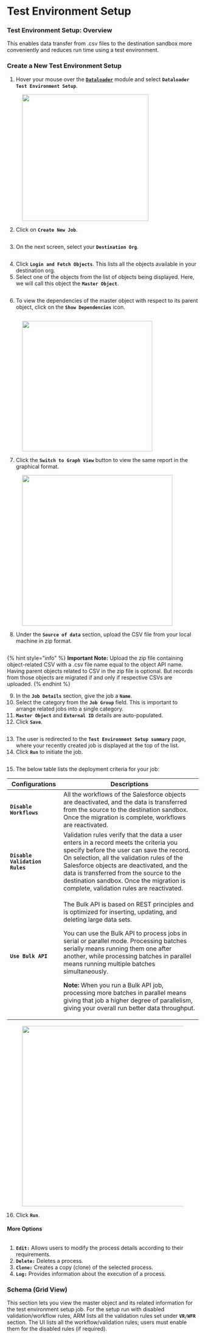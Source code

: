 # Test Environment Setup

### Test Environment Setup: Overview <a href="#test-environment-setup-overview" id="test-environment-setup-overview"></a>

This enables data transfer from .csv files to the destination sandbox more conveniently and reduces run time using a test environment.

### Create a New Test Environment Setup <a href="#create-a-new-test-environment-setup" id="create-a-new-test-environment-setup"></a>

1. Hover your mouse over the [**`Dataloader`**](./) module and select **`Dataloader Test Environment Setup`**.

<figure><img src="../../../../.gitbook/assets/image (1116).png" alt="" width="332"><figcaption></figcaption></figure>

2. Click on **`Create New Job`**.

<figure><img src="../../../../.gitbook/assets/image (1117).png" alt=""><figcaption></figcaption></figure>

3. On the next screen, select your **`Destination Org`**.

<figure><img src="../../../../.gitbook/assets/image (1118).png" alt=""><figcaption></figcaption></figure>

4. Click **`Login and Fetch Objects`**. This lists all the objects available in your destination org.
5. Select one of the objects from the list of objects being displayed. Here, we will call this object the **`Master Object`**.

<figure><img src="../../../../.gitbook/assets/image (1119).png" alt=""><figcaption></figcaption></figure>

6. To view the dependencies of the master object with respect to its parent object, click on the **`Show Dependencies`** icon.

<figure><img src="../../../../.gitbook/assets/image (1120).png" alt=""><figcaption></figcaption></figure>

<figure><img src="../../../../.gitbook/assets/image (1121).png" alt="" width="342"><figcaption></figcaption></figure>

7. Click the **`Switch to Graph View`** button to view the same report in the graphical format.

<figure><img src="../../../../.gitbook/assets/image (1122).png" alt="" width="395"><figcaption></figcaption></figure>

8. Under the **`Source of data`** section, upload the CSV file from your local machine in zip format.

<figure><img src="../../../../.gitbook/assets/image (1123).png" alt=""><figcaption></figcaption></figure>

{% hint style="info" %}
**Important Note:** Upload the zip file containing object-related CSV with a .csv file name equal to the object API name. Having parent objects related to CSV in the zip file is optional. But records from those objects are migrated if and only if respective CSVs are uploaded.
{% endhint %}

9. In the **`Job Details`** section, give the job a **`Name`**.
10. Select the category from the **`Job Group`** field. This is important to arrange related jobs into a single category.
11. **`Master Object`** and **`External ID`** details are auto-populated.
12. Click **`Save`**.

<figure><img src="../../../../.gitbook/assets/image (1124).png" alt=""><figcaption></figcaption></figure>

13. The user is redirected to the **`Test Environment Setup summary`** page, where your recently created job is displayed at the top of the list.
14. Click **`Run`** to initiate the job.

<figure><img src="../../../../.gitbook/assets/image (1126).png" alt=""><figcaption></figcaption></figure>

15. The below table lists the deployment criteria for your job:

| Configurations                 | Descriptions                                                                                                                                                                                                                                                                                                                                                                                                                                                                                                                                                        |
| ------------------------------ | ------------------------------------------------------------------------------------------------------------------------------------------------------------------------------------------------------------------------------------------------------------------------------------------------------------------------------------------------------------------------------------------------------------------------------------------------------------------------------------------------------------------------------------------------------------------- |
| **`Disable Workflows`**        | All the workflows of the Salesforce objects are deactivated, and the data is transferred from the source to the destination sandbox. Once the migration is complete, workflows are reactivated.                                                                                                                                                                                                                                                                                                                                                                     |
| **`Disable Validation Rules`** | Validation rules verify that the data a user enters in a record meets the criteria you specify before the user can save the record. On selection, all the validation rules of the Salesforce objects are deactivated, and the data is transferred from the source to the destination sandbox. Once the migration is complete, validation rules are reactivated.                                                                                                                                                                                                     |
| **`Use Bulk API`**             | <p>The Bulk API is based on REST principles and is optimized for inserting, updating, and deleting large data sets.</p><p>You can use the Bulk API to process jobs in serial or parallel mode. Processing batches serially means running them one after another, while processing batches in parallel means running multiple batches simultaneously.</p><p></p><p><strong>Note:</strong> When you run a Bulk API job, processing more batches in parallel means giving that job a higher degree of parallelism, giving your overall run better data throughput.</p> |

<figure><img src="../../../../.gitbook/assets/image (1127).png" alt="" width="473"><figcaption></figcaption></figure>

16. Click **`Run`**.

#### More Options <a href="#more-options" id="more-options"></a>

<figure><img src="../../../../.gitbook/assets/image (1128).png" alt=""><figcaption></figcaption></figure>

1. **`Edit:`** Allows users to modify the process details according to their requirements.
2. **`Delete:`** Deletes a process.
3. **`Clone:`** Creates a copy (clone) of the selected process.
4. **`Log:`** Provides information about the execution of a process.

### Schema (Grid View) <a href="#schema-grid-view" id="schema-grid-view"></a>

This section lets you view the master object and its related information for the test environment setup job. For the setup run with disabled validation/workflow rules, ARM lists all the validation rules set under **`VR/WFR`** section. The UI lists all the workflow/validation rules; users must enable them for the disabled rules (if required).

<figure><img src="../../../../.gitbook/assets/image (1129).png" alt=""><figcaption></figcaption></figure>

<figure><img src="../../../../.gitbook/assets/image (1130).png" alt=""><figcaption></figcaption></figure>

